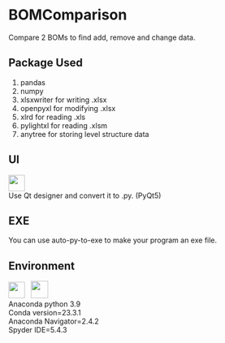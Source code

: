 # BOMComparison
Compare 2 BOMs to find add, remove and change data.<br>
## Package Used<br>
1. pandas
2. numpy
3. xlsxwriter for writing .xlsx
4. openpyxl for modifying .xlsx
5. xlrd for reading .xls
6. pylightxl for reading .xlsm
7. anytree for storing level structure data
## UI
<a href="https://doc.qt.io/qt-6/qt-intro.html"><img src="https://w7.pngwing.com/pngs/794/1022/png-transparent-qt-creator-qt-quick-the-qt-company-posted-write-text-trademark-rectangle-thumbnail.png" style="width:32px;height:32px"/></a><br>
Use Qt designer and convert it to .py. (PyQt5)
## EXE
You can use auto-py-to-exe to make your program an exe file.
## Environment
<a href="https://www.python.org/"><img src="https://github.com/GelzoneCC/BOMComparison/assets/24203936/6257e960-91fe-4c52-b942-dfda437da435" style="width:32px;height:32px"/></a> &nbsp; <img src="https://github.com/GelzoneCC/BOMComparison/assets/24203936/bc9083b8-b3c1-4134-ab73-ad33a2e6b383" style="width:34px;height:34px"><br>
Anaconda python 3.9<br>
Conda version=23.3.1<br>
Anaconda Navigator=2.4.2<br>
Spyder IDE=5.4.3
